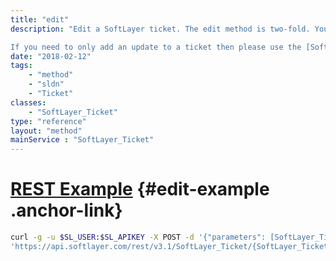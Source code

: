 ```yaml
---
title: "edit"
description: "Edit a SoftLayer ticket. The edit method is two-fold. You may either edit a ticket itself, add an update to a ticket, attach up to two files to a ticket, or perform all of these tasks. The SoftLayer API ignores changes made to the ''userEditableFlag''  and ''accountId'' properties. You may not assign a ticket to a user that your API account does not have access to. You may not enter a custom title for standard support tickets, buy may do so when editing an administrative ticket. Finally, you may not close a ticket using this method. Please contact SoftLayer if you need a ticket closed. 

If you need to only add an update to a ticket then please use the [SoftLayer_Ticket::addUpdate](/reference/datatypes/$1/#$2) method in this service. Likewise if you need to only attach a file to a ticket then use the [SoftLayer_Ticket::addAttachedFile](/reference/datatypes/$1/#$2) method. The edit method exists as a convenience if you need to perform all these tasks at once. "
date: "2018-02-12"
tags:
    - "method"
    - "sldn"
    - "Ticket"
classes:
    - "SoftLayer_Ticket"
type: "reference"
layout: "method"
mainService : "SoftLayer_Ticket"
---
```


# [REST Example](#edit-example) <a href="/article/rest/"><i class="fas fa-question"></i></a> {#edit-example .anchor-link} 
```bash
curl -g -u $SL_USER:$SL_APIKEY -X POST -d '{"parameters": [SoftLayer_Ticket, string, SoftLayer_Container_Utility_File_Attachment]}' \
'https://api.softlayer.com/rest/v3.1/SoftLayer_Ticket/{SoftLayer_TicketID}/edit'
```
